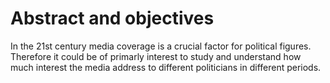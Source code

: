 # Abstract and objectives

In the 21st century media coverage is a crucial factor for political figures. Therefore it could be of primarly interest to study and understand how much interest the media address to different politicians in different periods.
